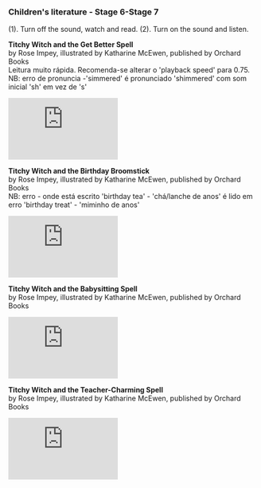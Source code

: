 <!--**I'm not scared. You're scared.** by Seth Meyers, illustrated by Rob Sayegh Jr, published by
<iframe width="220" height="124" src="https://www.youtube.com/embed/ljIFmU1QRGY" title="YouTube video player" frameborder="0" allow="accelerometer; autoplay; clipboard-write; encrypted-media; gyroscope; picture-in-picture; web-share" allowfullscreen></iframe>-->  

### Children's literature - Stage 6-Stage 7

(1). Turn off the sound, watch and read. (2). Turn on the sound and listen.  

**Titchy Witch and the Get Better Spell**   
by Rose Impey, illustrated by Katharine McEwen, published by Orchard Books  
Leitura muito rápida. Recomenda-se alterar o 'playback speed' para 0.75.  
NB: erro de pronuncia -'simmered' é pronunciado 'shimmered' com som inicial 'sh' em vez de 's'  
<iframe width="220" height="124" src="https://www.youtube.com/embed/_Z6uNybnJlk" title="YouTube video player" frameborder="0" allow="accelerometer; autoplay; clipboard-write; encrypted-media; gyroscope; picture-in-picture; web-share" allowfullscreen></iframe>  

**Titchy Witch and the Birthday Broomstick**   
by Rose Impey, illustrated by Katharine McEwen, published by Orchard Books  
NB: erro - onde está escrito 'birthday tea' - 'chá/lanche de anos' é lido em erro 'birthday treat' - 'miminho de anos'  
<iframe width="220" height="124" src="https://www.youtube.com/embed/fbmBwhZjIrA" title="YouTube video player" frameborder="0" allow="accelerometer; autoplay; clipboard-write; encrypted-media; gyroscope; picture-in-picture; web-share" allowfullscreen></iframe>  

**Titchy Witch and the Babysitting Spell**   
by Rose Impey, illustrated by Katharine McEwen, published by Orchard Books  
<iframe width="220" height="124" src="https://www.youtube.com/embed/uYcx03MVpqM" title="YouTube video player" frameborder="0" allow="accelerometer; autoplay; clipboard-write; encrypted-media; gyroscope; picture-in-picture; web-share" allowfullscreen></iframe>  

**Titchy Witch and the Teacher-Charming Spell**   
by Rose Impey, illustrated by Katharine McEwen, published by Orchard Books  
<iframe width="220" height="124" src="https://www.youtube.com/embed/c7jfyIghIzI" title="YouTube video player" frameborder="0" allow="accelerometer; autoplay; clipboard-write; encrypted-media; gyroscope; picture-in-picture; web-share" allowfullscreen></iframe>
